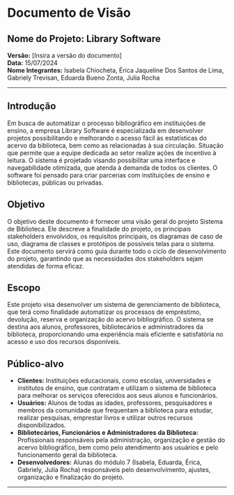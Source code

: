 # Documento de Visão

## Nome do Projeto: Library Software

**Versão:** [Insira a versão do documento]  
**Data:** 15/07/2024  
**Nome Integrantes:** Isabela Chiocheta, Érica Jaqueline Dos Santos de Lima, Gabriely Trevisan, Eduarda Bueno Zonta, Julia Rocha

---

## Introdução

Em busca de automatizar o processo bibliográfico em instituições de ensino, a empresa Library Software é especializada em desenvolver projetos possibilitando e melhorando o acesso fácil às estatísticas do acervo da biblioteca, bem como as relacionadas à sua circulação. Situação que permite que a equipe dedicada ao setor realize ações de incentivo à leitura. O sistema é projetado visando possibilitar uma interface e navegabilidade otimizada, que atenda à demanda de todos os clientes. O software foi pensado para criar parcerias com instituições de ensino e bibliotecas, públicas ou privadas.

## Objetivo

O objetivo deste documento é fornecer uma visão geral do projeto Sistema de Biblioteca. Ele descreve a finalidade do projeto, os principais stakeholders envolvidos, os requisitos principais, os diagramas de caso de uso, diagrama de classes e protótipos de possíveis telas para o sistema. Este documento servirá como guia durante todo o ciclo de desenvolvimento do projeto, garantindo que as necessidades dos stakeholders sejam atendidas de forma eficaz.

## Escopo

Este projeto visa desenvolver um sistema de gerenciamento de biblioteca, que terá como finalidade automatizar os processos de empréstimo, devolução, reserva e organização do acervo bibliográfico. O sistema se destina aos alunos, professores, bibliotecários e administradores da biblioteca, proporcionando uma experiência mais eficiente e satisfatória no acesso e uso dos recursos disponíveis.

## Público-alvo

- **Clientes:** Instituições educacionais, como escolas, universidades e institutos de ensino, que contratam e utilizam o sistema de biblioteca para melhorar os serviços oferecidos aos seus alunos e funcionários.
- **Usuários:** Alunos de todas as idades, professores, pesquisadores e membros da comunidade que frequentam a biblioteca para estudar, realizar pesquisas, emprestar livros e utilizar outros recursos disponibilizados.
- **Bibliotecários, Funcionários e Administradores da Biblioteca:** Profissionais responsáveis pela administração, organização e gestão do acervo bibliográfico, bem como pelo atendimento aos usuários e pelo funcionamento geral da biblioteca.
- **Desenvolvedores:** Alunas do módulo 7 (Isabela, Eduarda, Érica, Gabriely, Julia Rocha) responsáveis pelo desenvolvimento, ajustes, organização e finalização do projeto.

---
